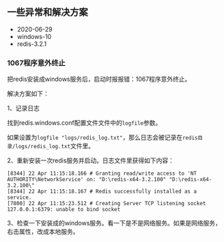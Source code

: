 ## 一些异常和解决方案

- 2020-06-29
- windows-10
- redis-3.2.1

### 1067程序意外终止

把redis安装成windows服务后，启动时报报错：1067程序意外终止。

解决方案如下：

1、记录日志

找到redis.windows.conf配置文件文件中的`logfile`参数。

如果设置为`logfile "logs/redis_log.txt"`，那么日志会被记录在`redis目录/logs/redis_log.txt`文件里。

2、重新安装一次redis服务并启动。日志文件里获得如下内容：

```
[8344] 22 Apr 11:15:18.166 # Granting read/write access to 'NT AUTHORITY\NetworkService' on: "D:\redis-x64-3.2.100" "D:\redis-x64-3.2.100\" 
[8344] 22 Apr 11:15:18.167 # Redis successfully installed as a service.
[7800] 22 Apr 11:15:23.512 # Creating Server TCP listening socket 127.0.0.1:6379: unable to bind socket
```

3、检查一下安装成的windows服务。看一下是不是网络服务。如果是网络服务，右击属性，改成本地服务。